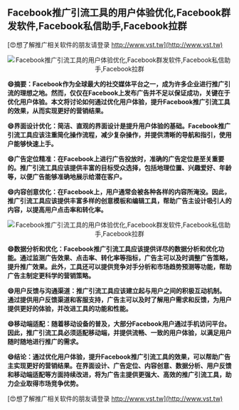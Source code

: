 ## **Facebook推广引流工具的用户体验优化,Facebook群发软件,Facebook私信助手,Facebook拉群**

[😍想了解推广相关软件的朋友请登录 http://www.vst.tw](http://www.vst.tw)

 <center><img src="https://vst.tw/MP4/tuiguang/png/6.png" alt="Facebook推广引流工具的用户体验优化,Facebook群发软件,Facebook私信助手,Facebook拉群"></center>

**😄摘要：Facebook作为全球最大的社交媒体平台之一，成为许多企业进行推广引流的理想之地。然而，仅仅在Facebook上发布广告并不足以保证成功，关键在于优化用户体验。本文将讨论如何通过优化用户体验，提升Facebook推广引流工具的效果，从而实现更好的营销结果。**

**😄界面设计优化：简洁、直观的界面设计是提升用户体验的基础。Facebook推广引流工具应该注重简化操作流程，减少复杂操作，并提供清晰的导航和指引，使用户能够快速上手。**

**😄广告定位精准：在Facebook上进行广告投放时，准确的广告定位是至关重要的。推广引流工具应该提供丰富的目标受众选择，包括地理位置、兴趣爱好、年龄等，以便广告能够准确地展示给潜在客户。**

**😄内容创意优化：在Facebook上，用户通常会被各种各样的内容所淹没。因此，推广引流工具应该提供丰富多样的创意模板和编辑工具，帮助广告主设计吸引人的内容，以提高用户点击率和转化率。**

 <center><img src="https://vst.tw/MP4/tuiguang/png/3.png" alt="Facebook推广引流工具的用户体验优化,Facebook群发软件,Facebook私信助手,Facebook拉群"></center>

**😄数据分析和优化：Facebook推广引流工具应该提供详尽的数据分析和优化功能。通过监测广告效果、点击率、转化率等指标，广告主可以及时调整广告策略，提升推广效果。此外，工具还可以提供竞争对手分析和市场趋势预测等功能，帮助广告主制定更科学的营销策略。**

**😄用户反馈与沟通渠道：推广引流工具应该建立起与用户之间的积极互动机制。通过提供用户反馈渠道和客服支持，广告主可以及时了解用户需求和反馈，为用户提供更好的体验，并改进工具的功能和性能。**

**😄移动端适配：随着移动设备的普及，大部分Facebook用户通过手机访问平台。因此，推广引流工具必须适配移动端，并提供流畅、一致的用户体验，以满足用户随时随地进行推广的需求。**

**😄结论：通过优化用户体验，提升Facebook推广引流工具的效果，可以帮助广告主实现更好的营销结果。在界面设计、广告定位、内容创意、数据分析、用户反馈和移动端适配等方面持续改进，将为广告主提供更强大、高效的推广引流工具，助力企业取得市场竞争优势。**

[😍想了解推广相关软件的朋友请登录 http://www.vst.tw](http://www.vst.tw)




